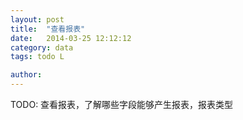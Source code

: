 ```yaml
---
layout: post
title:  "查看报表"
date:   2014-03-25 12:12:12
category: data
tags: todo L

author: 
---
```


TODO: 查看报表，了解哪些字段能够产生报表，报表类型
